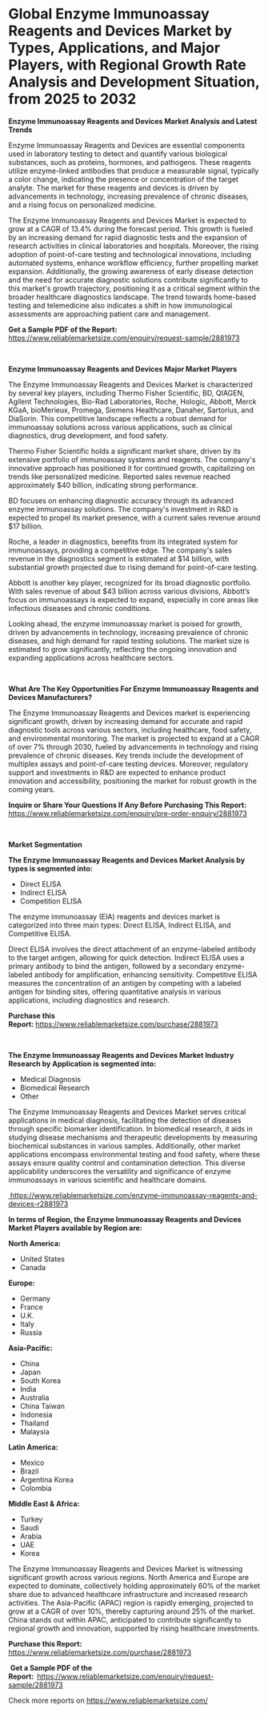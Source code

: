 <p><h1>Global Enzyme Immunoassay Reagents and Devices Market by Types, Applications, and Major Players, with Regional Growth Rate Analysis and Development Situation, from 2025 to 2032</h1></p><p><strong>Enzyme Immunoassay Reagents and Devices Market Analysis and Latest Trends</strong></p>
<p><p>Enzyme Immunoassay Reagents and Devices are essential components used in laboratory testing to detect and quantify various biological substances, such as proteins, hormones, and pathogens. These reagents utilize enzyme-linked antibodies that produce a measurable signal, typically a color change, indicating the presence or concentration of the target analyte. The market for these reagents and devices is driven by advancements in technology, increasing prevalence of chronic diseases, and a rising focus on personalized medicine.</p><p>The Enzyme Immunoassay Reagents and Devices Market is expected to grow at a CAGR of 13.4% during the forecast period. This growth is fueled by an increasing demand for rapid diagnostic tests and the expansion of research activities in clinical laboratories and hospitals. Moreover, the rising adoption of point-of-care testing and technological innovations, including automated systems, enhance workflow efficiency, further propelling market expansion. Additionally, the growing awareness of early disease detection and the need for accurate diagnostic solutions contribute significantly to this market's growth trajectory, positioning it as a critical segment within the broader healthcare diagnostics landscape. The trend towards home-based testing and telemedicine also indicates a shift in how immunological assessments are approaching patient care and management.</p></p>
<p><strong>Get a Sample PDF of the Report:&nbsp;</strong> <a href="https://www.reliablemarketsize.com/enquiry/request-sample/2881973?utm_campaign=2528&utm_medium=2&utm_source=Github&utm_content=ia&utm_term=12032025&utm_id=enzyme-immunoassay-reagents-and-devices">https://www.reliablemarketsize.com/enquiry/request-sample/2881973</a></p>
<p>&nbsp;</p>
<p><strong>Enzyme Immunoassay Reagents and Devices Major Market Players</strong></p>
<p><p>The Enzyme Immunoassay Reagents and Devices Market is characterized by several key players, including Thermo Fisher Scientific, BD, QIAGEN, Agilent Technologies, Bio-Rad Laboratories, Roche, Hologic, Abbott, Merck KGaA, bioMerieux, Promega, Siemens Healthcare, Danaher, Sartorius, and DiaSorin. This competitive landscape reflects a robust demand for immunoassay solutions across various applications, such as clinical diagnostics, drug development, and food safety.</p><p>Thermo Fisher Scientific holds a significant market share, driven by its extensive portfolio of immunoassay systems and reagents. The company's innovative approach has positioned it for continued growth, capitalizing on trends like personalized medicine. Reported sales revenue reached approximately $40 billion, indicating strong performance.</p><p>BD focuses on enhancing diagnostic accuracy through its advanced enzyme immunoassay solutions. The company's investment in R&D is expected to propel its market presence, with a current sales revenue around $17 billion.</p><p>Roche, a leader in diagnostics, benefits from its integrated system for immunoassays, providing a competitive edge. The company's sales revenue in the diagnostics segment is estimated at $14 billion, with substantial growth projected due to rising demand for point-of-care testing.</p><p>Abbott is another key player, recognized for its broad diagnostic portfolio. With sales revenue of about $43 billion across various divisions, Abbott’s focus on immunoassays is expected to expand, especially in core areas like infectious diseases and chronic conditions.</p><p>Looking ahead, the enzyme immunoassay market is poised for growth, driven by advancements in technology, increasing prevalence of chronic diseases, and high demand for rapid testing solutions. The market size is estimated to grow significantly, reflecting the ongoing innovation and expanding applications across healthcare sectors.</p></p>
<p>&nbsp;</p>
<p><strong>What Are The Key Opportunities For Enzyme Immunoassay Reagents and Devices Manufacturers?</strong></p>
<p><p>The Enzyme Immunoassay Reagents and Devices market is experiencing significant growth, driven by increasing demand for accurate and rapid diagnostic tools across various sectors, including healthcare, food safety, and environmental monitoring. The market is projected to expand at a CAGR of over 7% through 2030, fueled by advancements in technology and rising prevalence of chronic diseases. Key trends include the development of multiplex assays and point-of-care testing devices. Moreover, regulatory support and investments in R&D are expected to enhance product innovation and accessibility, positioning the market for robust growth in the coming years.</p></p>
<p><strong>Inquire or Share Your Questions If Any Before Purchasing This Report:</strong> <a href="https://www.reliablemarketsize.com/enquiry/pre-order-enquiry/2881973?utm_campaign=2528&utm_medium=2&utm_source=Github&utm_content=ia&utm_term=12032025&utm_id=enzyme-immunoassay-reagents-and-devices">https://www.reliablemarketsize.com/enquiry/pre-order-enquiry/2881973</a></p>
<p>&nbsp;</p>
<p><strong>Market Segmentation</strong></p>
<p><strong>The Enzyme Immunoassay Reagents and Devices Market Analysis by types is segmented into:</strong></p>
<p><ul><li>Direct ELISA</li><li>Indirect ELISA</li><li>Competition ELISA</li></ul></p>
<p><p>The enzyme immunoassay (EIA) reagents and devices market is categorized into three main types: Direct ELISA, Indirect ELISA, and Competitive ELISA. </p><p>Direct ELISA involves the direct attachment of an enzyme-labeled antibody to the target antigen, allowing for quick detection. Indirect ELISA uses a primary antibody to bind the antigen, followed by a secondary enzyme-labeled antibody for amplification, enhancing sensitivity. Competitive ELISA measures the concentration of an antigen by competing with a labeled antigen for binding sites, offering quantitative analysis in various applications, including diagnostics and research.</p></p>
<p><strong>Purchase this Report:&nbsp;</strong><a href="https://www.reliablemarketsize.com/purchase/2881973?utm_campaign=2528&utm_medium=2&utm_source=Github&utm_content=ia&utm_term=12032025&utm_id=enzyme-immunoassay-reagents-and-devices">https://www.reliablemarketsize.com/purchase/2881973</a></p>
<p>&nbsp;</p>
<p><strong>The Enzyme Immunoassay Reagents and Devices Market Industry Research by Application is segmented into:</strong></p>
<p><ul><li>Medical Diagnosis</li><li>Biomedical Research</li><li>Other</li></ul></p>
<p><p>The Enzyme Immunoassay Reagents and Devices Market serves critical applications in medical diagnosis, facilitating the detection of diseases through specific biomarker identification. In biomedical research, it aids in studying disease mechanisms and therapeutic developments by measuring biochemical substances in various samples. Additionally, other market applications encompass environmental testing and food safety, where these assays ensure quality control and contamination detection. This diverse applicability underscores the versatility and significance of enzyme immunoassays in various scientific and healthcare domains.</p></p>
<p><a href="https://www.reliablemarketsize.com/enzyme-immunoassay-reagents-and-devices-r2881973?utm_campaign=2528&utm_medium=2&utm_source=Github&utm_content=ia&utm_term=12032025&utm_id=enzyme-immunoassay-reagents-and-devices">&nbsp;https://www.reliablemarketsize.com/enzyme-immunoassay-reagents-and-devices-r2881973</a></p>
<p><strong>In terms of Region, the Enzyme Immunoassay Reagents and Devices Market Players available by Region are:</strong></p>
<p>
    <p> <strong> North America: </strong>
        <ul>
            <li>United States</li>
            <li>Canada</li>
        </ul>
        </p> 
    <p> <strong> Europe: </strong>
        <ul>
            <li>Germany</li>
            <li>France</li>
            <li>U.K.</li>
            <li>Italy</li>
            <li>Russia</li>
        </ul>
        </p> 
    <p> <strong> Asia-Pacific: </strong>
        <ul>
            <li>China</li>
            <li>Japan</li>
            <li>South Korea</li>
            <li>India</li>
            <li>Australia</li>
            <li>China Taiwan</li>
            <li>Indonesia</li>
            <li>Thailand</li>
            <li>Malaysia</li>
        </ul>
        </p> 
    <p> <strong> Latin America: </strong>
        <ul>
            <li>Mexico</li>
            <li>Brazil</li>
            <li>Argentina Korea</li>
            <li>Colombia</li>
        </ul>
        </p> 
    <p> <strong> Middle East & Africa: </strong>
        <ul>
            <li>Turkey</li>
            <li>Saudi</li>
            <li>Arabia</li>
            <li>UAE</li>
            <li>Korea</li>
        </ul>
    </p>
    </p>
<p><p>The Enzyme Immunoassay Reagents and Devices Market is witnessing significant growth across various regions. North America and Europe are expected to dominate, collectively holding approximately 60% of the market share due to advanced healthcare infrastructure and increased research activities. The Asia-Pacific (APAC) region is rapidly emerging, projected to grow at a CAGR of over 10%, thereby capturing around 25% of the market. China stands out within APAC, anticipated to contribute significantly to regional growth and innovation, supported by rising healthcare investments.</p></p>
<p><strong>Purchase this Report: </strong><a href="https://www.reliablemarketsize.com/purchase/2881973?utm_campaign=2528&utm_medium=2&utm_source=Github&utm_content=ia&utm_term=12032025&utm_id=enzyme-immunoassay-reagents-and-devices">https://www.reliablemarketsize.com/purchase/2881973</a></p>
<p>&nbsp;<strong>Get a Sample PDF of the Report:&nbsp;&nbsp;</strong><a href="https://www.reliablemarketsize.com/enquiry/request-sample/2881973?utm_campaign=2528&utm_medium=2&utm_source=Github&utm_content=ia&utm_term=12032025&utm_id=enzyme-immunoassay-reagents-and-devices">https://www.reliablemarketsize.com/enquiry/request-sample/2881973</a></p>
<p><strong></strong></p>
<p>Check more reports on <a href="https://www.reliablemarketsize.com/?utm_campaign=2528&utm_medium=2&utm_source=Github&utm_content=ia&utm_term=12032025&utm_id=enzyme-immunoassay-reagents-and-devices">https://www.reliablemarketsize.com/</a></p>